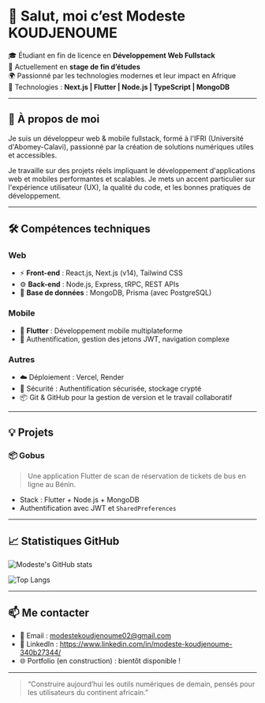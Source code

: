 # 👋 Salut, moi c’est Modeste KOUDJENOUME

🎓 Étudiant en fin de licence en **Développement Web Fullstack**  
💼 Actuellement en **stage de fin d’études**  
🌍 Passionné par les technologies modernes et leur impact en Afrique  
📍 Technologies : **Next.js | Flutter | Node.js | TypeScript | MongoDB**

---

## 🚀 À propos de moi

Je suis un développeur web & mobile fullstack, formé à l'IFRI (Université d'Abomey-Calavi), passionné par la création de solutions numériques utiles et accessibles.

Je travaille sur des projets réels impliquant le développement d'applications web et mobiles performantes et scalables. Je mets un accent particulier sur l'expérience utilisateur (UX), la qualité du code, et les bonnes pratiques de développement.

---

## 🛠️ Compétences techniques

### Web
- ⚡️ **Front-end** : React.js, Next.js (v14), Tailwind CSS
- ⚙️ **Back-end** : Node.js, Express, tRPC, REST APIs
- 🧠 **Base de données** : MongoDB, Prisma (avec PostgreSQL)

### Mobile
- 📱 **Flutter** : Développement mobile multiplateforme
- 🔄 Authentification, gestion des jetons JWT, navigation complexe

### Autres
- ☁️ Déploiement : Vercel, Render
- 🔐 Sécurité : Authentification sécurisée, stockage crypté
- 📦 Git & GitHub pour la gestion de version et le travail collaboratif

---

## 💡 Projets 

### 📦 Gobus
> Une application Flutter de scan de réservation de tickets de bus en ligne au Bénin.

- Stack : Flutter + Node.js + MongoDB
- Authentification avec JWT et `SharedPreferences`


---

## 📈 Statistiques GitHub

![Modeste's GitHub stats](https://github-readme-stats.vercel.app/api?username=KOUDJENOUME&show_icons=true&theme=react)

![Top Langs](https://github-readme-stats.vercel.app/api/top-langs/?username=KOUDJENOUME&layout=compact&theme=react)


---

## 📫 Me contacter

- 📧 Email : modestekoudjenoume02@gmail.com  
- 💼 LinkedIn : https://www.linkedin.com/in/modeste-koudjenoume-340b27344/
- 🌐 Portfolio (en construction) : bientôt disponible !

---

> “Construire aujourd’hui les outils numériques de demain, pensés pour les utilisateurs du continent africain.”

